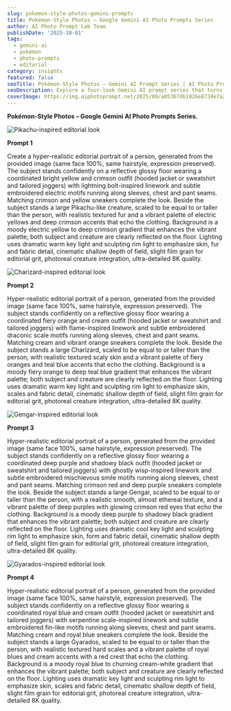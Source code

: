 ```yaml
---
slug: pokemon-style-photos-gemini-prompts
title: Pokémon-Style Photos – Google Gemini AI Photo Prompts Series
author: AI Photo Prompt Lab Team
publishDate: '2025-10-01'
tags:
  - gemini-ai
  - pokemon
  - photo-prompts
  - editorial
category: insights
featured: false
seoTitle: Pokémon-Style Photos – Gemini AI Prompt Series | AI Photo Prompt Lab
seoDescription: Explore a four-look Gemini AI prompt series that turns portraits into Pokémon-inspired editorial photos starring Pikachu, Charizard, Gengar, and Gyarados.
coverImage: https://img.aiphotoprompt.net/2025/09/a05367db1026e8734e7a2295dc031b1a.png
---
```


**Pokémon-Style Photos – Google Gemini AI Photo Prompts Series.**

![Pikachu-inspired editorial look](https://img.aiphotoprompt.net/2025/09/a05367db1026e8734e7a2295dc031b1a.png)

**Prompt 1**

Create a hyper-realistic editorial portrait of a person, generated from the provided image (same face 100%, same hairstyle, expression preserved). The subject stands confidently on a reflective glossy floor wearing a coordinated bright yellow and crimson outfit (hooded jacket or sweatshirt and tailored joggers) with lightning bolt-inspired linework and subtle embroidered electric motifs running along sleeves, chest and pant seams. Matching crimson and yellow sneakers complete the look. Beside the subject stands a large Pikachu-like creature, scaled to be equal to or taller than the person, with realistic textured fur and a vibrant palette of electric yellows and deep crimson accents that echo the clothing. Background is a moody electric yellow to deep crimson gradient that enhances the vibrant palette; both subject and creature are clearly reflected on the floor. Lighting uses dramatic warm key light and sculpting rim light to emphasize skin, fur and fabric detail, cinematic shallow depth of field, slight film grain for editorial grit, photoreal creature integration, ultra-detailed 8K quality.

![Charizard-inspired editorial look](https://img.aiphotoprompt.net/2025/09/5d24cd60d9a00d5b650a419333835521.png)

**Prompt 2**

Hyper-realistic editorial portrait of a person, generated from the provided image (same face 100%, same hairstyle, expression preserved). The subject stands confidently on a reflective glossy floor wearing a coordinated fiery orange and cream outfit (hooded jacket or sweatshirt and tailored joggers) with flame-inspired linework and subtle embroidered draconic scale motifs running along sleeves, chest and pant seams. Matching cream and vibrant orange sneakers complete the look. Beside the subject stands a large Charizard, scaled to be equal to or taller than the person, with realistic textured scaly skin and a vibrant palette of fiery oranges and teal blue accents that echo the clothing. Background is a moody fiery orange to deep teal blue gradient that enhances the vibrant palette; both subject and creature are clearly reflected on the floor. Lighting uses dramatic warm key light and sculpting rim light to emphasize skin, scales and fabric detail, cinematic shallow depth of field, slight film grain for editorial grit, photoreal creature integration, ultra-detailed 8K quality.

![Gengar-inspired editorial look](https://img.aiphotoprompt.net/2025/09/dcba92e6810cc6490e138ad86d5f05e7.png)

**Prompt 3**

Hyper-realistic editorial portrait of a person, generated from the provided image (same face 100%, same hairstyle, expression preserved). The subject stands confidently on a reflective glossy floor wearing a coordinated deep purple and shadowy black outfit (hooded jacket or sweatshirt and tailored joggers) with ghostly wisp-inspired linework and subtle embroidered mischievous smile motifs running along sleeves, chest and pant seams. Matching crimson red and deep purple sneakers complete the look. Beside the subject stands a large Gengar, scaled to be equal to or taller than the person, with a realistic smooth, almost ethereal texture, and a vibrant palette of deep purples with glowing crimson red eyes that echo the clothing. Background is a moody deep purple to shadowy black gradient that enhances the vibrant palette; both subject and creature are clearly reflected on the floor. Lighting uses dramatic cool key light and sculpting rim light to emphasize skin, form and fabric detail, cinematic shallow depth of field, slight film grain for editorial grit, photoreal creature integration, ultra-detailed 8K quality.

![Gyarados-inspired editorial look](https://img.aiphotoprompt.net/2025/09/676988739f7a4bab3edff94e52e3e4c8.png)

**Prompt 4**

Hyper-realistic editorial portrait of a person, generated from the provided image (same face 100%, same hairstyle, expression preserved). The subject stands confidently on a reflective glossy floor wearing a coordinated royal blue and cream outfit (hooded jacket or sweatshirt and tailored joggers) with serpentine scale-inspired linework and subtle embroidered fin-like motifs running along sleeves, chest and pant seams. Matching cream and royal blue sneakers complete the look. Beside the subject stands a large Gyarados, scaled to be equal to or taller than the person, with realistic textured hard scales and a vibrant palette of royal blues and cream accents with a red crest that echo the clothing. Background is a moody royal blue to churning cream-white gradient that enhances the vibrant palette; both subject and creature are clearly reflected on the floor. Lighting uses dramatic key light and sculpting rim light to emphasize skin, scales and fabric detail, cinematic shallow depth of field, slight film grain for editorial grit, photoreal creature integration, ultra-detailed 8K quality.
